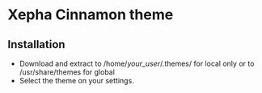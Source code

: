 # Xepha Cinnamon theme

## Installation

*  Download and extract to /home/*your_user*/.themes/ for local only or to /usr/share/themes for global
*  Select the theme on your settings.


